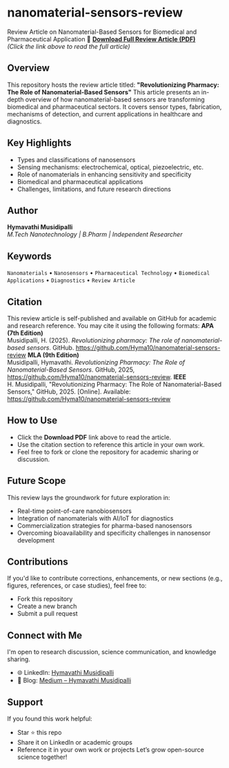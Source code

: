 # nanomaterial-sensors-review
Review Article on Nanomaterial-Based Sensors for Biomedical and Pharmaceutical Application
📄 **[Download Full Review Article (PDF)](project%20-%20nanomaterial%20-based%20sensors.pdf)**  
*(Click the link above to read the full article)*
## Overview
This repository hosts the review article titled:
**"Revolutionizing Pharmacy: The Role of Nanomaterial-Based Sensors"**
This article presents an in-depth overview of how nanomaterial-based sensors are transforming biomedical and pharmaceutical sectors. It covers sensor types, fabrication, mechanisms of detection, and current applications in healthcare and diagnostics.
##  Key Highlights
- Types and classifications of nanosensors
- Sensing mechanisms: electrochemical, optical, piezoelectric, etc.
- Role of nanomaterials in enhancing sensitivity and specificity
- Biomedical and pharmaceutical applications
- Challenges, limitations, and future research directions
## Author
**Hymavathi Musidipalli**  
*M.Tech Nanotechnology | B.Pharm | Independent Researcher*
##  Keywords
`Nanomaterials` • `Nanosensors` • `Pharmaceutical Technology` • `Biomedical Applications` • `Diagnostics` • `Review Article`
##  Citation
This review article is self-published and available on GitHub for academic and research reference. You may cite it using the following formats:
**APA (7th Edition)**  
Musidipalli, H. (2025). *Revolutionizing pharmacy: The role of nanomaterial-based sensors*. GitHub. https://github.com/Hyma10/nanomaterial-sensors-review
**MLA (9th Edition)**  
Musidipalli, Hymavathi. *Revolutionizing Pharmacy: The Role of Nanomaterial-Based Sensors*. GitHub, 2025, https://github.com/Hyma10/nanomaterial-sensors-review.
**IEEE**  
H. Musidipalli, "Revolutionizing Pharmacy: The Role of Nanomaterial-Based Sensors," GitHub, 2025. [Online]. Available: https://github.com/Hyma10/nanomaterial-sensors-review
##  How to Use
- Click the **Download PDF** link above to read the article.
- Use the citation section to reference this article in your own work.
- Feel free to fork or clone the repository for academic sharing or discussion.
##  Future Scope
This review lays the groundwork for future exploration in:
- Real-time point-of-care nanobiosensors
- Integration of nanomaterials with AI/IoT for diagnostics
- Commercialization strategies for pharma-based nanosensors
- Overcoming bioavailability and specificity challenges in nanosensor development
##  Contributions
If you'd like to contribute corrections, enhancements, or new sections (e.g., figures, references, or case studies), feel free to:
- Fork this repository
- Create a new branch
- Submit a pull request
##  Connect with Me
I'm open to research discussion, science communication, and knowledge sharing.
- 🌐 LinkedIn: [Hymavathi Musidipalli](https://www.linkedin.com/in/musidipallihymavathi/)
- 📝 Blog: [Medium – Hymavathi Musidipalli](https://medium.com/@hymavathimusidipalli)
## Support
If you found this work helpful:
- Star ⭐ this repo
- Share it on LinkedIn or academic groups
- Reference it in your own work or projects
Let’s grow open-source science together! 
